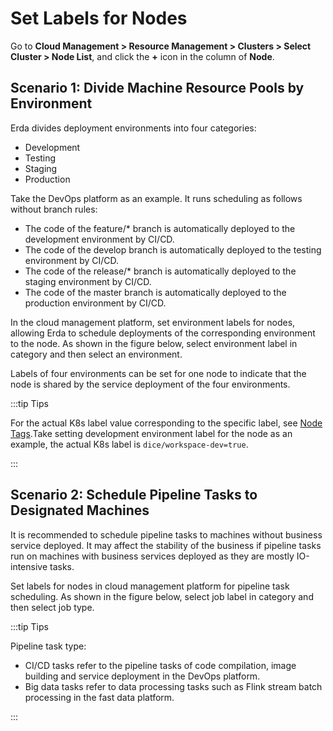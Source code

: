 # Set Labels for Nodes

Go to **Cloud Management > Resource Management > Clusters > Select Cluster > Node List**, and click the **+** icon in the column of **Node**.

## Scenario 1: Divide Machine Resource Pools by Environment

Erda divides deployment environments into four categories:

- Development
- Testing
- Staging
- Production

Take the DevOps platform as an example. It runs scheduling as follows without branch rules:

- The code of the feature/* branch is automatically deployed to the development environment by CI/CD.
- The code of the develop branch is automatically deployed to the testing environment by CI/CD.
- The code of the release/* branch is automatically deployed to the staging environment by CI/CD.
- The code of the master branch is automatically deployed to the production environment by CI/CD.

In the cloud management platform, set environment labels for nodes, allowing Erda to schedule deployments of the corresponding environment to the node. As shown in the figure below, select environment label in category and then select an environment.

Labels of four environments can be set for one node to indicate that the node is shared by the service deployment of the four environments.

:::tip Tips

For the actual K8s label value corresponding to the specific label, see [Node Tags](../guide/cluster/cluster-node-labels.md).Take setting development environment label for the node as an example, the actual K8s label is `dice/workspace-dev=true`.

:::

## Scenario 2: Schedule Pipeline Tasks to Designated Machines

It is recommended to schedule pipeline tasks to machines without business service deployed. It may affect the stability of the business if pipeline tasks run on machines with business services deployed as they are mostly IO-intensive tasks.

Set labels for nodes in cloud management platform for pipeline task scheduling. As shown in the figure below, select job label in category and then select job type.

:::tip Tips

Pipeline task type:
* CI/CD tasks refer to the pipeline tasks of code compilation, image building and service deployment in the DevOps platform.
* Big data tasks refer to data processing tasks such as Flink stream batch processing in the fast data platform.

:::

